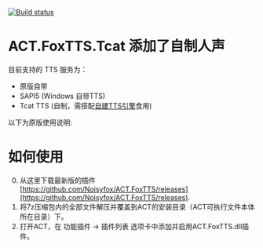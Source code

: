 [![Build status](https://ci.appveyor.com/api/projects/status/e4b7hytb4rjyvkgy/branch/master?svg=true)](https://ci.appveyor.com/project/Noisyfox/act-foxtts/branch/master)

# ACT.FoxTTS.Tcat 添加了自制人声

目前支持的 TTS 服务为：
- 原版自带
- SAPI5 (Windows 自带TTS)
- Tcat TTS (自制，需搭配[自建TTS引擎](https://github.com/CCbird/MockingBird/releases/tag/0.0.1beta)食用) 

以下为原版使用说明:
# 如何使用
0. 从这里下载最新版的插件 [https://github.com/Noisyfox/ACT.FoxTTS/releases](https://github.com/Noisyfox/ACT.FoxTTS/releases).
1. 将7z压缩包内的全部文件解压并覆盖到ACT的安装目录（ACT可执行文件本体所在目录）下。
2. 打开ACT，在 功能插件 -> 插件列表 选项卡中添加并启用ACT.FoxTTS.dll插件。

